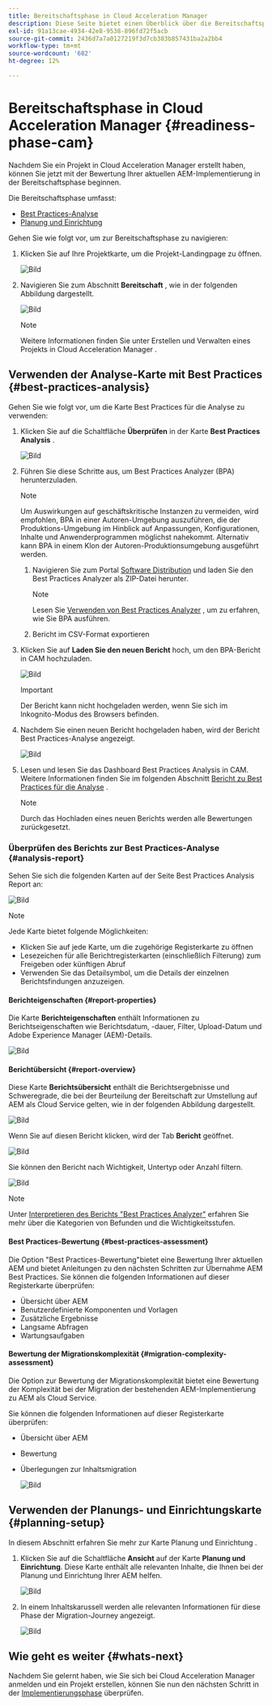 ```yaml
---
title: Bereitschaftsphase in Cloud Acceleration Manager
description: Diese Seite bietet einen Überblick über die Bereitschaftsphase in Cloud Acceleration Manager.
exl-id: 91a13cae-4934-42e8-9538-896fd72f5acb
source-git-commit: 2436d7a7a0127219f3d7cb383b857431ba2a2bb4
workflow-type: tm+mt
source-wordcount: '682'
ht-degree: 12%

---
```


# Bereitschaftsphase in Cloud Acceleration Manager {#readiness-phase-cam}

Nachdem Sie ein Projekt in Cloud Acceleration Manager erstellt haben, können Sie jetzt mit der Bewertung Ihrer aktuellen AEM-Implementierung in der Bereitschaftsphase beginnen.

Die Bereitschaftsphase umfasst:

* [Best Practices-Analyse](#best-practices-analysis)
* [Planung und Einrichtung](#planning-setup)

Gehen Sie wie folgt vor, um zur Bereitschaftsphase zu navigieren:

1. Klicken Sie auf Ihre Projektkarte, um die Projekt-Landingpage zu öffnen.

   ![Bild](/help/move-to-cloud-service/cloud-acceleration-manager/assets/cam-landing1.png)

1. Navigieren Sie zum Abschnitt **Bereitschaft** , wie in der folgenden Abbildung dargestellt.

   ![Bild](/help/move-to-cloud-service/cloud-acceleration-manager/assets/readiness-1.png)

   >[!NOTE]
   >Weitere Informationen finden Sie unter Erstellen und Verwalten eines Projekts in Cloud Acceleration Manager .

## Verwenden der Analyse-Karte mit Best Practices {#best-practices-analysis}

Gehen Sie wie folgt vor, um die Karte Best Practices für die Analyse zu verwenden:

1. Klicken Sie auf die Schaltfläche **Überprüfen** in der Karte **Best Practices Analysis** .

   ![Bild](/help/move-to-cloud-service/cloud-acceleration-manager/assets/readiness-2.png)

1. Führen Sie diese Schritte aus, um Best Practices Analyzer (BPA) herunterzuladen.

   >[!NOTE]
   >Um Auswirkungen auf geschäftskritische Instanzen zu vermeiden, wird empfohlen, BPA in einer Autoren-Umgebung auszuführen, die der Produktions-Umgebung im Hinblick auf Anpassungen, Konfigurationen, Inhalte und Anwenderprogrammen möglichst nahekommt. Alternativ kann BPA in einem Klon der Autoren-Produktionsumgebung ausgeführt werden.

   1. Navigieren Sie zum Portal [Software Distribution](https://experience.adobe.com/#/downloads/content/software-distribution/en/aemcloud.html) und laden Sie den Best Practices Analyzer als ZIP-Datei herunter.

      >[!NOTE]
      >Lesen Sie [Verwenden von Best Practices Analyzer](https://experienceleague.adobe.com/docs/experience-manager-cloud-service/moving/cloud-migration/best-practices-analyzer/using-best-practices-analyzer.html?lang=en#imp-considerations) , um zu erfahren, wie Sie BPA ausführen.

   1. Bericht im CSV-Format exportieren

1. Klicken Sie auf **Laden Sie den neuen Bericht** hoch, um den BPA-Bericht in CAM hochzuladen.

   ![Bild](/help/move-to-cloud-service/cloud-acceleration-manager/assets/readiness-3.png)

   >[!IMPORTANT]
   >Der Bericht kann nicht hochgeladen werden, wenn Sie sich im Inkognito-Modus des Browsers befinden.

1. Nachdem Sie einen neuen Bericht hochgeladen haben, wird der Bericht Best Practices-Analyse angezeigt.

   ![Bild](/help/move-to-cloud-service/cloud-acceleration-manager/assets/cam-bpareport.png)

1. Lesen und lesen Sie das Dashboard Best Practices Analysis in CAM. Weitere Informationen finden Sie im folgenden Abschnitt [Bericht zu Best Practices für die Analyse](#analysis-report) .

   >[!NOTE]
   >Durch das Hochladen eines neuen Berichts werden alle Bewertungen zurückgesetzt.

### Überprüfen des Berichts zur Best Practices-Analyse {#analysis-report}

Sehen Sie sich die folgenden Karten auf der Seite Best Practices Analysis Report an:

![Bild](/help/move-to-cloud-service/cloud-acceleration-manager/assets/cam-bpareport.png)

>[!NOTE]
> Jede Karte bietet folgende Möglichkeiten:
>* Klicken Sie auf jede Karte, um die zugehörige Registerkarte zu öffnen
>* Lesezeichen für alle Berichtregisterkarten (einschließlich Filterung) zum Freigeben oder künftigen Abruf
>* Verwenden Sie das Detailsymbol, um die Details der einzelnen Berichtsfindungen anzuzeigen.


#### Berichteigenschaften {#report-properties}

Die Karte **Berichteigenschaften** enthält Informationen zu Berichtseigenschaften wie Berichtsdatum, -dauer, Filter, Upload-Datum und Adobe Experience Manager (AEM)-Details.

![Bild](/help/move-to-cloud-service/cloud-acceleration-manager/assets/report-properties.png)

#### Berichtübersicht {#report-overview}

Diese Karte **Berichtsübersicht** enthält die Berichtsergebnisse und Schweregrade, die bei der Beurteilung der Bereitschaft zur Umstellung auf AEM als Cloud Service gelten, wie in der folgenden Abbildung dargestellt.

![Bild](/help/move-to-cloud-service/cloud-acceleration-manager/assets/report-overview.png)

Wenn Sie auf diesen Bericht klicken, wird der Tab **Bericht** geöffnet.

![Bild](/help/move-to-cloud-service/cloud-acceleration-manager/assets/report-overview2.png)

Sie können den Bericht nach Wichtigkeit, Untertyp oder Anzahl filtern.

![Bild](/help/move-to-cloud-service/cloud-acceleration-manager/assets/report-overview3.png)

>[!NOTE]
>Unter [Interpretieren des Berichts &quot;Best Practices Analyzer&quot;](https://experienceleague.adobe.com/docs/experience-manager-cloud-service/moving/cloud-migration/best-practices-analyzer/using-best-practices-analyzer.html?lang=en) erfahren Sie mehr über die Kategorien von Befunden und die Wichtigkeitsstufen.

#### Best Practices-Bewertung {#best-practices-assessment}

Die Option &quot;Best Practices-Bewertung&quot;bietet eine Bewertung Ihrer aktuellen AEM und bietet Anleitungen zu den nächsten Schritten zur Übernahme AEM Best Practices. Sie können die folgenden Informationen auf dieser Registerkarte überprüfen:

* Übersicht über AEM
* Benutzerdefinierte Komponenten und Vorlagen
* Zusätzliche Ergebnisse
* Langsame Abfragen
* Wartungsaufgaben

#### Bewertung der Migrationskomplexität {#migration-complexity-assessment}

Die Option zur Bewertung der Migrationskomplexität bietet eine Bewertung der Komplexität bei der Migration der bestehenden AEM-Implementierung zu AEM als Cloud Service.

Sie können die folgenden Informationen auf dieser Registerkarte überprüfen:

* Übersicht über AEM
* Bewertung
* Überlegungen zur Inhaltsmigration

   ![Bild](/help/move-to-cloud-service/cloud-acceleration-manager/assets/migration-complexity-1.png)

## Verwenden der Planungs- und Einrichtungskarte {#planning-setup}

In diesem Abschnitt erfahren Sie mehr zur Karte Planung und Einrichtung .

1. Klicken Sie auf die Schaltfläche **Ansicht** auf der Karte **Planung und Einrichtung**. Diese Karte enthält alle relevanten Inhalte, die Ihnen bei der Planung und Einrichtung Ihrer AEM helfen.

   ![Bild](/help/move-to-cloud-service/cloud-acceleration-manager/assets/readiness-view.png)

1. In einem Inhaltskarussell werden alle relevanten Informationen für diese Phase der Migration-Journey angezeigt.

   ![Bild](/help/move-to-cloud-service/cloud-acceleration-manager/assets/readiness-5-planning.png)

## Wie geht es weiter {#whats-next}

Nachdem Sie gelernt haben, wie Sie sich bei Cloud Acceleration Manager anmelden und ein Projekt erstellen, können Sie nun den nächsten Schritt in der [Implementierungsphase](https://experienceleague.adobe.com/docs/experience-manager-cloud-service/moving/cloud-acceleration-manager/using-cam/cam-implementation-phase.html?lang=en) überprüfen.
